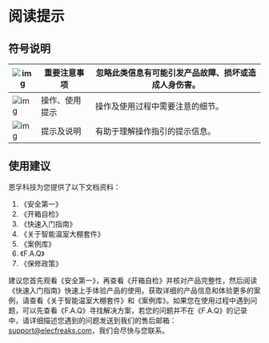﻿---
sidebar_position: 1
sidebar_label: 阅读提示
---

# 阅读提示

## 符号说明

| ![img](https://wiki-media-ef.oss-cn-hongkong.aliyuncs.com//images/microbit-greenhouse-reading-tips-01.png) | 重要注意事项   | 忽略此类信息有可能引发产品故障、损坏或造成人身伤害。 |
| -------------------------------------------------------- | -------------- | ---------------------------------------------------- |
| ![img](https://wiki-media-ef.oss-cn-hongkong.aliyuncs.com//images/microbit-greenhouse-reading-tips-02.png) | 操作、使用提示 | 操作及使用过程中需要注意的细节。                     |
| ![img](https://wiki-media-ef.oss-cn-hongkong.aliyuncs.com//images/microbit-greenhouse-reading-tips-03.png) | 提示及说明     | 有助于理解操作指引的提示信息。                       |

## 使用建议

恩孚科技为您提供了以下文档资料：

1. 《安全第一》
2. 《开箱自检》
3. 《快速入门指南》
4. 《关于智能温室大棚套件》
5. 《案例库》
6. 《F.A.Q》
7. 《保修政策》

建议您首先观看《安全第一》，再查看《开箱自检》并核对产品完整性，然后阅读《快速入门指南》快速上手体验产品的使用。获取详细的产品信息和体验更多的案例，请查看《关于智能温室大棚套件》和《案例库》。如果您在使用过程中遇到问题，可以先查看《F.A.Q》寻找解决方案，若您的问题并不在《F.A.Q》的记录中，请详细描述您遇到的问题发送到我们的售后邮箱：support@elecfreaks.com，我们会尽快与您联系。

